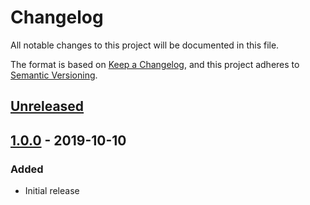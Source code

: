 # Changelog
All notable changes to this project will be documented in this file.

The format is based on [Keep a Changelog](https://keepachangelog.com/en/1.0.0/),
and this project adheres to [Semantic Versioning](https://semver.org/spec/v2.0.0.html).

## [Unreleased]

## [1.0.0] - 2019-10-10
### Added
- Initial release

[Unreleased]: https://github.com/mechawrench/cafcp-hydrogen-station-fuel-status/compare/v1.0.0...HEAD
[1.0.0]: https://github.com/mechawrench/cafcp-hydrogen-station-fuel-status/releases/tag/v1.0.0
